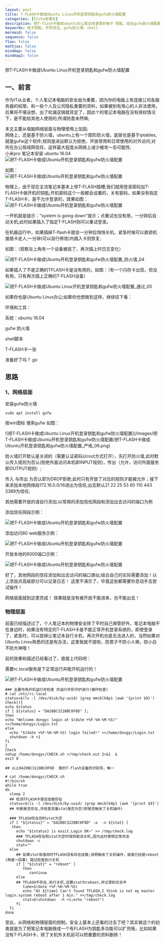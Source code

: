 ```yaml
---
layout: post
title: T-FLASH卡做成Ubuntu Linux开机登录钥匙和gufw防火墙配置 
categories: [51cto老博文]
description: 把T-flash卡做成ubuntu办公笔记本登录的电子 钥匙，结合gufw防火墙配置，提高笔记本安全 
keywords: 电子钥匙，开机凭证，gufw防火墙，shell 
mermaid: false
sequence: false
flow: false
mathjax: false
mindmap: false
mindmap2: false
---
```


把T-FLASH卡做成Ubuntu Linux开机登录钥匙和gufw防火墙配置


一、前言
----


作为IT从业者，个人笔记本电脑的安全由为重要，因为你的电脑上有连接公司各服务器的权限，和一些个人及公司隐私重要的资料，如果被别有用心的人非法使用，后果将不堪设想，出了纰漏这锅就背定了，因此个的笔记本电脑在没有授权情况下，是不能给其他人使用的;所谓防患未然嘛;  

本文主要从电脑网络层面与物理使用上加固;  
网络上，还是基于防火墙，ubuntu上有一个图形防火墙，底层也是基于iptables,就是gufw这个软件;规则是进出默认为拒绝，开放常用和日常使用的对外访问;对所在办公局域网信任，这样最大程度从网络上减少被攻～击可能性;  
小米pro 笔记本安装 ubuntu 16\.04  
![把T-FLASH卡做成Ubuntu开机登录钥匙和gufw防火墙配置](/images/把T-FLASH卡做成Ubuntu开机登录钥匙和gufw防火墙配置/把T-FLASH卡做成Ubuntu开机登录钥匙和gufw防火墙配置_gufw.png)  

如图：  
![把T-FLASH卡做成Ubuntu开机登录钥匙和gufw防火墙配置](/images/把T-FLASH卡做成Ubuntu开机登录钥匙和gufw防火墙配置/把T-FLASH卡做成Ubuntu开机登录钥匙和gufw防火墙配置_严格_02.png)  

物理上，由于现在主流笔记本基本上带T-FLASH插槽;我们就用登录密码加T-FLASH卡做开机的钥匙;开机密码这个一般都会设置的，关有密码，如果没有指定T-FLASH卡，是不允许登录的，效果如图：  
![把T-FLASH卡做成Ubuntu开机登录钥匙和gufw防火墙配置](/images/把T-FLASH卡做成Ubuntu开机登录钥匙和gufw防火墙配置/把T-FLASH卡做成Ubuntu开机登录钥匙和gufw防火墙配置_防火墙_03.png)  

一开机就是提示："system is going down"提示；点重试也没有用，一分钟后自动关机;此时如果插入了指定T\-FLASH则可以重试登录。

在机器运行中，如果插掉T-flash卡就会一分钟后悄悄关机，紧急时候可以直锁机接插卡走人;一分钟(可以自行修改)内插入卡则恢复;  

如图：（观察左上角有一个设备被拔了，再次插上时日志变化）  

![把T-FLASH卡做成Ubuntu开机登录钥匙和gufw防火墙配置_防火墙_04](/images/把T-FLASH卡做成Ubuntu开机登录钥匙和gufw防火墙配置/8fecda1888c241416f67ca12933b780f.gif)


如果插入了不是正确的TFLASH卡是没有用的，如图：（有一个闪存卡出现，但没有用，只有再次插上正确的T\-FLASH设备）  

![把T-FLASH卡做成Ubuntu Linux开机登录钥匙和gufw防火墙配置_通过_05](/images/把T-FLASH卡做成Ubuntu开机登录钥匙和gufw防火墙配置/76a46ee044290247158e83f2d38834d3.gif)  

如果你也是Ubuntu Linux办公;如果你也想做到这样，继续往下看：  

环境和工具：  

系统：ubuntu 16.04  

gufw 防火墙  

shell脚本  

T-FLASH卡一张  

准备好了吗？ go


思路
--


### 1、网络层面


安装gufw防火墙  

`sudo apt install gufw`  

按win图标 搜索gufw 如图：  

!\[把T-FLASH卡做成Ubuntu Linux开机登录钥匙和gufw防火墙配置](/images/把T-FLASH卡做成Ubuntu开机登录钥匙和gufw防火墙配置/把T-FLASH卡做成Ubuntu开机登录钥匙和gufw防火墙配置_严格_06\.png)


防火墙打开默认是关闭的（需要认证密码以root方式打开），先打开防火墙,此时默认传入规则为否认(拒绝外面访问本机即INPUT规则)，传出（允许，访问外面服务即OUTPUT规则）;  

传入 与传出 为否认即为DROP拒绝;此时只有开放了对应的规则才能被允许；接下来添加本地网络段172.16.0.0/16进出为信任;出去默认21 22 25 53 80 110 443 3389为信任;  

其他需要开放的请自行添加;以常用的添加信任网段和添加出去访问的端口为例


添加信任网段示例：  

![把T-FLASH卡做成Ubuntu开机登录钥匙和gufw防火墙配置](/images/把T-FLASH卡做成Ubuntu开机登录钥匙和gufw防火墙配置/把T-FLASH卡做成Ubuntu开机登录钥匙和gufw防火墙配置_严格_07.png)

添加访问80 web服务示例：  

![把T-FLASH卡做成Ubuntu开机登录钥匙和gufw防火墙配置](/images/把T-FLASH卡做成Ubuntu开机登录钥匙和gufw防火墙配置/把T-FLASH卡做成Ubuntu开机登录钥匙和gufw防火墙配置_严格_08.png)

开放本地的8000端口示例： 

![把T-FLASH卡做成Ubuntu开机登录钥匙和gufw防火墙配置](/images/把T-FLASH卡做成Ubuntu开机登录钥匙和gufw防火墙配置/把T-FLASH卡做成Ubuntu开机登录钥匙和gufw防火墙配置_防火墙_09.png)


好了，其他网段的信任添加和出去访问的端口类似;结合自己的实际需要添加！以上添加点高级部分可以记录日志！ 这里不演示了，毕竟这些都需要你息动手去尝试操作！  

网络层面就到这里完成！ 效果就是没有被开放不能进来，也不能出去！


### 物理层面


前面已经描述过了，个人笔记本的物理安全除了平时自己保管好外，笔记本电脑不在身边时，如果没有特定的T\-FLASH卡是不能正常开机登录系统的，即使登录了，紧急时，可以拔掉让笔记本自行关机，再次开机也是无法进入的，当然如果对Ubuntu Linxu熟悉的还是有办法，这里我就不提啦，防君子不防小人嘛，防小白不防大神哦！  

前的效果和描述已经看过了，直接上代码吧：  

需要rc.local服务是下正常运行并能开机运行的！  

![把T-FLASH卡做成Ubuntu开机登录钥匙和gufw防火墙配置](/images/把T-FLASH卡做成Ubuntu开机登录钥匙和gufw防火墙配置/把T-FLASH卡做成Ubuntu开机登录钥匙和gufw防火墙配置_防火墙_10.png)


```
### 主要作用开机运行并检查 并运行开机守护进行(循环检查)
# cat /etc/rc.local
status=$(ls -l /dev/disk/by-uuid/ |grep mmcblk0p1 |awk '{print $9}')
Check(){
echo $status
if [ ${status} = "DA28BC3228BC0F8D" ];
then 
echo "Welcome dongyc login at $(date +%F-%H-%M-%S)" >>/home/dongyc/Login.txt
else
  echo "$(date +%F-%H-%M-%S) login failed!" >>/home/dongyc/Login.txt
  shutdown -h +1
fi
}
Check
nohup /home/dongyc/CHECK.sh >/tmp/check.out 2>&1  &
exit 0

## 以上DA28BC3228BC0F8D  我的T-flash设备的识别号，唯一

# cat /home/dongyc/CHECK.sh
#!/bin/sh
while true
do
  sleep 2
  ## 检测TFLASH卡是否挂载存在
  status=$(ls -l /dev/disk/by-uuid/ |grep mmcblk0p1 |awk '{print $9}')
  ## 判断是否存在,并检查变量stat是否为空(即是否触发了关机操作)

  ### TFLASH存在同时stat为空
  if [ "${status}" = "DA28BC3228BC0F8D" -a  -n ${stat} ]
   then
     echo "${status} is exsit.Login OK~" >> /tmp/check.log
     ### TFLASH存在和stat为空时保持取消关机,因为此时表明正常状态
     shutdown -c
     stat="" 
  else
     ## 如果stat有值同时TFLASH没有存在挂载;说明触发了关机操作，或者已经是reboot (两者一回事) 跳过检查执行关机
     if [ "${stat}" = "reboot" ]
        then
           continue
     else
     ## TFLASH不存在,执行关机,设置stat为reboot,并记录到日志中
        time=$(date +%F-%H-%M-%S)
        echo "At ${time} Can't found TFLASH,I think is not my master login.system reboot after 1 min." >>/tmp/check.log
        stat=$(shutdown  -h +1;echo "reboot")
     fi
  fi
done

```

至此，从网络和物理层面的控制，安全上基本上还看的过去了吧？其实做这个的初衷就是为了把笔记本电脑做成一个有FLASH为钥匙多功能可以扩充哦，比如如果没有T\-FLASH卡，除了关机外关机前可以把重要的资料删除！


